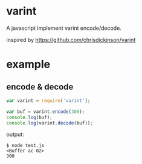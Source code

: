 varint
======

A javascript implement varint encode/decode.

inspired by https://github.com/chrisdickinson/varint

# example

## encode & decode
``` test.js
var varint = require('varint');

var buf = varint.encode(300);
console.log(buf);
console.log(varint.decode(buf));

```
output:

```
$ node test.js
<Buffer ac 02>
300
```

